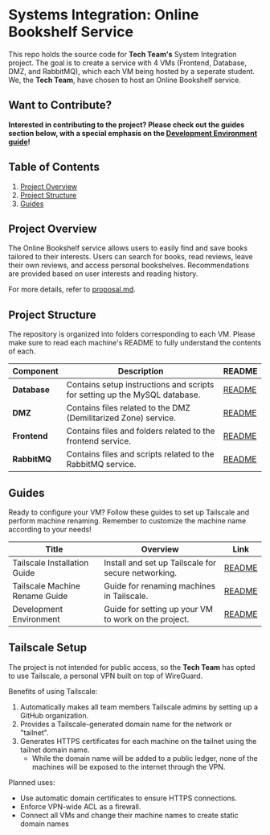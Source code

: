 # Systems Integration: Online Bookshelf Service

This repo holds the source code for **Tech Team's** System Integration project. The goal is to create a service with 4 VMs (Frontend, Database, DMZ, and RabbitMQ), which each VM being hosted by a seperate student. We, the **Tech Team**, have chosen to host an Online Bookshelf service.

## Want to Contribute?

**Interested in contributing to the project? Please check out the guides section below, with a special emphasis on the [Development Environment guide](/docs/vm-environment.md)!**


## Table of Contents
1. [Project Overview](#project-overview)
2. [Project Structure](#project-structure)
3. [Guides](#guides)

## Project Overview

The Online Bookshelf service allows users to easily find and save books tailored to their interests. Users can search for books, read reviews, leave their own reviews, and access personal bookshelves. Recommendations are provided based on user interests and reading history.

For more details, refer to [proposal.md](./.docs/proposal.md).

## Project Structure

The repository is organized into folders corresponding to each VM. Please make sure to read each machine's README to fully understand the contents of each.

| Component    | Description                                                                | README                             |
| ------------ | -------------------------------------------------------------------------- | ---------------------------------- |
| **Database** | Contains setup instructions and scripts for setting up the MySQL database. | [README](./VMs/database/README.md) |
| **DMZ**      | Contains files related to the DMZ (Demilitarized Zone) service.            | [README](./VMs/DMZ/README.md)      |
| **Frontend** | Contains files and folders related to the frontend service.                | [README](./VMs/frontend/README.md) |
| **RabbitMQ** | Contains files and scripts related to the RabbitMQ service.                | [README](./VMs/RabbitMQ/README.md) |


## Guides

Ready to configure your VM? Follow these guides to set up Tailscale and perform machine renaming. Remember to customize the machine name according to your needs!

| Title                          | Overview                                             | Link                                        |
| ------------------------------ | ---------------------------------------------------- | ------------------------------------------- |
| Tailscale Installation Guide   | Install and set up Tailscale for secure networking.  | [README](/docs/tailscale.md)                |
| Tailscale Machine Rename Guide | Guide for renaming machines in Tailscale.            | [README](/docs/tailscale-machine-rename.md) |
| Development Environment        | Guide for setting up your VM to work on the project. | [README](/docs/vm-environment.md)           |

## Tailscale Setup

The project is not intended for public access, so the **Tech Team** has opted to use Tailscale, a personal VPN built on top of WireGuard.

Benefits of using Tailscale:
1. Automatically makes all team members Tailscale admins by setting up a GitHub organization.
2. Provides a Tailscale-generated domain name for the network or "tailnet".
3. Generates HTTPS certificates for each machine on the tailnet using the tailnet domain name.
   - While the domain name will be added to a public ledger, none of the machines will be exposed to the internet through the VPN.

Planned uses:
* Use automatic domain certificates to ensure HTTPS connections.
* Enforce VPN-wide ACL as a firewall.
* Connect all VMs and change their machine names to create static domain names